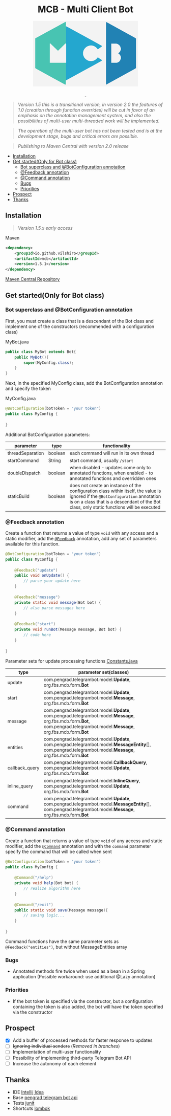 <div align = "center">
  <h1>MCB - Multi Client Bot</h1>
  <img src="Logo.png" alt="" height="205"/>
  <p></p>
  <a href="https://github.com/VilShiro/MCBJava/releases/latest">
    <img src="https://img.shields.io/github/release/VilShiro/MCBJava.svg?style=flat" alt="">
  </a>
  <a href="https://github.com/VilShiro/MCBJava/releases/latest">
    <img src="https://img.shields.io/github/downloads/VilShiro/MCBJava/total.svg?style=flat" alt="">
  </a>
</div>

> _Version 1.5 this is a transitional version, in version 2.0 the features of 1.0 (creation through function overrides) will be cut in favor of an emphasis on the annotation management system, and also the possibilities of multi-user multi-threaded work will be implemented._

> _The operation of the multi-user bot has not been tested and is at the development stage, bugs and critical errors are possible._

> _Publishing to Maven Central with version 2.0 release_

<!-- TOC -->
  * [Installation](#installation)
  * [Get started(Only for Bot class)](#get-startedonly-for-bot-class)
    * [Bot superclass and @BotConfiguration annotation](#bot-superclass-and-botconfiguration-annotation)
    * [@Feedback annotation](#feedback-annotation)
    * [@Command annotation](#command-annotation)
    * [Bugs](#bugs)
    * [Priorities](#priorities)
  * [Prospect](#prospect)
  * [Thanks](#thanks)
<!-- TOC -->

## Installation

> _Version 1.5.x early access_

Maven
```xml
<dependency>
    <groupId>io.github.vilshiro</groupId>
    <artifactId>mcb</artifactId>
    <version>1.5.1</version>
</dependency>
```

[Maven Central Repository](https://central.sonatype.com/artifact/io.github.vilshiro/mcb/overview)

## Get started(Only for Bot class)

### Bot superclass and @BotConfiguration annotation

First, you must create a class that is a descendant of the Bot class and implement one of the constructors (recommended with a configuration class)

MyBot.java
```java
public class MyBot extends Bot{
    public MyBot(){
        super(MyConfig.class);
    }
}
```

Next, in the specified MyConfig class, add the BotConfiguration annotation and specify the token

MyConfig.java

```java
@BotConfiguration(botToken = "your token")
public class MyConfig {
    
}
```

Additional BotConfiguration parameters:

| parameter        | type    | functionality                                                                                                                                                                                                                |
|------------------|---------|------------------------------------------------------------------------------------------------------------------------------------------------------------------------------------------------------------------------------|
| threadSeparation | boolean | each command will run in its own thread                                                                                                                                                                                      |
| startCommand     | String  | start command, usually `/start`                                                                                                                                                                                              |
| doubleDispatch   | boolean | when disabled - updates come only to annotated functions, when enabled - to annotated functions and overridden ones                                                                                                          |
| staticBuild      | boolean | does not create an instance of the configuration class within itself, the value is ignored if the `@BotConfiguration` annotation is on a class that is a descendant of the Bot class, only static functions will be executed |

### @Feedback annotation

Create a function that returns a value of type `void` with any access and a static modifier, add the [`@Feedback`](src/main/java/org/fbs/mcb/annotation/Feedback.java) annotation, add any set of parameters available for this function.

```java
@BotConfiguration(botToken = "your token")
public class MyConfig {

    @Feedback("update")
    public void onUpdate() {
        // parse your update here
    }

    @Feedback("message")
    private static void message(Bot bot) {
        // also parse messages here
    }

    @Feedback("start")
    private void runBot(Message message, Bot bot) {
        // code here
    }

}
```

Parameter sets for update processing functions [Constants.java](src/main/java/org/fbs/mcb/data/meta/Constants.java)

| type           | parameter set(classes)                                                                                                                                                           |
|----------------|----------------------------------------------------------------------------------------------------------------------------------------------------------------------------------|
| update         | com.pengrad.telegrambot.model.**Update**, org.fbs.mcb.form.**Bot**                                                                                                               |
| start          | com.pengrad.telegrambot.model.**Update**, com.pengrad.telegrambot.model.**Message**, org.fbs.mcb.form.**Bot**                                                                    |
| message        | com.pengrad.telegrambot.model.**Update**, com.pengrad.telegrambot.model.**Message**, org.fbs.mcb.form.**Bot**, com.pengrad.telegrambot.model.**Message**, org.fbs.mcb.form.**Bot** |
| entities       | com.pengrad.telegrambot.model.**Update**, com.pengrad.telegrambot.model.**MessageEntity**[], com.pengrad.telegrambot.model.**Message**, org.fbs.mcb.form.**Bot**                 |
| callback_query | com.pengrad.telegrambot.model.**CallbackQuery**, com.pengrad.telegrambot.model.**Update**, org.fbs.mcb.form.**Bot**                                                              |
| inline_query   | com.pengrad.telegrambot.model.**InlineQuery**, com.pengrad.telegrambot.model.**Update**, org.fbs.mcb.form.**Bot**                                                                |
| command        | com.pengrad.telegrambot.model.**Update**, com.pengrad.telegrambot.model.**MessageEntity**[], com.pengrad.telegrambot.model.**Message**, org.fbs.mcb.form.**Bot**                 |

### @Command annotation

Create a function that returns a value of type `void` of any access and static modifier, add the [`@Command`](src/main/java/org/fbs/mcb/annotation/Command.java) annotation and with the `command` parameter specify the command that will be called when sent

```java
@BotConfiguration(botToken = "your token")
public class MyConfig {

    @Command("/help")
    private void help(Bot bot) {
        // realize algorithm here
    }

    @Command("/exit")
    public static void save(Message message){
        // saving logic...
    }

}
```

Command functions have the same parameter sets as `@Feedback("entities")`, but without MessageEntities array

### Bugs

- Annotated methods fire twice when used as a bean in a Spring application (Possible workaround: use additional @Lazy annotation)

### Priorities

- If the bot token is specified via the constructor, but a configuration containing the token is also added, the bot will have the token specified via the constructor

## Prospect

- [X] Add a buffer of processed methods for faster response to updates
- [ ] ~~Ignoring individual senders~~ (_Removed in branches_)
- [ ] Implementation of multi-user functionality
- [ ] Possibility of implementing third-party Telegram Bot API
- [ ] Increase the autonomy of each element

## Thanks
- IDE [Intellij Idea](https://www.jetbrains.com/idea/)
- Base [pengrad telegram bot api](https://github.com/pengrad/java-telegram-bot-api)
- Tests [junit](https://github.com/junit-team/junit4)
- Shortcuts [lombok](https://github.com/projectlombok/lombok)